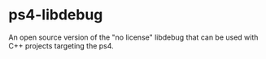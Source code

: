 # ps4-libdebug
An open source version of the "no license" libdebug that can be used with C++ projects targeting the ps4.
